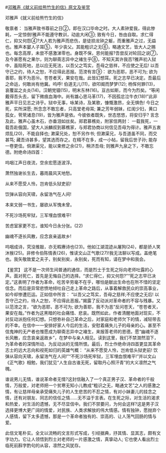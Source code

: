 #[邓雅声《就义前给熊竹生的信》原文及鉴赏](https://www.vrrw.net/wx/10137.html)

邓雅声《就义前给熊竹生的信》

敬禀者： 当雅声致书尊前之日②，即在汉口毕命之时。大人素钟爱我，得此惨耗，一定惊倒!雅声不能遵守教训，动逾大闲③; 致有今日，咎由自取。求仁得仁，抑又何怨④?大人若为雅声而悲伤，是徒损龙钟之躯，而重雅声之过，无益也。雅声本窭人子耳⑤，年少丧父。其能粗识之无⑥，略通文艺，皆大人之赐也。每念高厚，未尝不感激涕零也。身既不保，恩何能报?吾尝反对轮回之说⑦，及今甚愿有之果尔，则为聊斋志异中之褚生乎⑧，不知天其许我否?雅声初入狱中，虽陷死地，总以应无死法，以吾父之笃实，吾母之慈祥，不应使之无后! 以吾守己之约，待人之恕，不应得此恶报。范滂有言⑨： 欲为恶耶，恶不可为; 欲为善耶，我不为恶⑩。苍苍者天，果安在哉。此皆幻想耳。死之志早已决定。吾最后之命运，何敢尚有他冀。呜呼! 伯道无儿(11)，欲叩阍而梦梦(12); 杨恽何罪(13)，哀覆盆之炎炎(14)。汉朝党锢(15)，明末东林(16)。亘古如斯，而今为烈矣。“等闲戴得吾头去，留下微痕血海中。尚有雄心思马革(17)，不因孤忿泣牛衣(18)!”此非雅声平日见志之诗乎。狱中无事，咏某诗，及某歌，慷慨激昂，全无惧色! 今日之死，实所深愿; 所念念不敢忘者，只高堂老母耳; 兼之芳年弱妹，红闺少妇，黄口孤女，茕茕诸息(19)，皆为雅声是依。今彼依者既失，世态悠悠，将安归乎? 言念及此，雅声心虽木石，亦垂泪如丝矣。郑君慕樵处，附家信两封： 一载我死，一载吾赴俄国，望大人派麟叔到慕樵家，与郑君协商以何信见吾母为得计。雅声五衷烦乱(20)，不能自择也; 漱渠兄处，恕不另作书; 但漱渠兄，与吾道虽不同，而交甚笃; 藏吾诗甚多，望其选而存之。在精不在多，成一小帖，留我后世子孙; 能存一卷更佳。倘漱渠兄，能以束修之余(21)，稍济吾母; 则雅声九泉之下，不敢忘德。附绝命诗四首：

呜咽江声日夜流，空余宏愿逐波浮。

萧然独谢长生去，暮雨晨风天地愁。

从来不愿受人怜，岂肯低头狱吏前!

饮弹从容向天啸，永留浩气在人间!

本来文弱一书生，屡欲从军愧未曾。

不死沙场死牢狱，三军埋血恨难平!

苦虑室家更不忘，谁知今日永分张。(22)

幽魂不逐长风散，应念哀亲返故乡!

呜咽成诗，究没推敲，亦无暇赓诗也(23)。他如江湖混迹从屠狗(24)，都是骄人笑沐猴(25)。非修令伯陈情表(26)，惟读文山正气歌(27)!我无法聊以写成。盖绝笔也。我矢敬致爱之夫子，别矣别矣，永别矣，死而有知，请在梦中和我会。



【鉴赏】 这不是一次师生间普通的通信，而是烈士于生死之际向老师吐露的心声。面对死亡，首先是无悔自己的选择。“求仁得仁，抑又何怨?”“死之志早已决定。”这表明了作者为革命，吃苦辛劳毫不在乎，哪怕是献出生命也在所不惜的坚定信念。而后是异常悲愤地倾吐自己走上革命之路后，从事着解救民众的崇高事业，如今却惨遭厄运。正如信中所言： “以吾父之笃实，吾母之慈祥;不应使之无后! 以吾守己之约，待人之恕，不应得此恶报。”揭露了反动派对革命者的不容与残暴。又以范滂之言，“欲为恶耶，恶不可为; 欲为善耶，我不为恶”反问苍天，“苍苍者天，果安在哉。”作者为这黑暗的社会痛惜、悲哀。既然如此，作者清醒地面对现实，不对反动派抱任何幻想。只想弥补自己革命之后，对家庭和老师欠下的情，减轻带去的不幸。在信中一一安排好家人今后的生活，安慰着痛失儿子的母亲的心。甚至不信鬼神的无产者也惟愿成为聊斋志异中之褚生，来报答老师的恩德。愿“幽魂不逐长风散，应念哀亲返故乡”，在梦中与亲人相见。读到这里，我们不禁潸然泪下，为革命者的深情所动，为反动派的无情所恨。最后，烈士作绝命诗四首更显其革命志士的远大志向和视死如归的英雄气概： “从来不愿受人怜，岂肯低头狱吏前! 饮弹从容向天啸，永留浩气在人间!”“不死沙场死牢狱，三军埋血恨难平!”并以文山《正气歌》相勉，我们犹见“人生自古谁无死，留取丹心照汗青”的大义凛然之气魄。

谁说男儿无情，谁说革命者无情?这封信融入了一个真正男子汉、革命者的千般情，万般爱，对老师把一个贫寒无知小儿教成“粗识之无，略通文艺”之人的感激之情，有让慈祥母亲承受痛失儿子的人生悲苦的不忍之情，有对小妹妻儿的挂念之情，还有对朋友、同志的信任之情……无不溢于言表。在生死之际，对生活的渴求和热爱，对生活的遗憾，无不尽显信中。我们不禁要问，为何会这样?这是男子汉选择更博大更广阔的情爱，对民族、人类求解放的伟大情感。情有独钟，愿抛弃个人感情，留下太多遗憾，那是一个革命者独有的、崇高的、让人荡气回肠的情与爱。

此信文笔朴实。全文以流畅的文言形式写成，引经据典，抒其情、显其志，颇有文字功力。它让人领悟到烈士对老师的一片感激之情，真挚动人; 它也使人看出烈士临死前斟字酌句的从容，凛然之风犹存。

